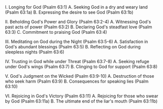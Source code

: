 I. Longing for God (Psalm 63:1)
   A. Seeking God in a dry and weary land (Psalm 63:1a)
   B. Expressing the desire to see God (Psalm 63:1b)

II. Beholding God's Power and Glory (Psalm 63:2-4)
   A. Witnessing God's past acts of power (Psalm 63:2)
   B. Declaring God's steadfast love (Psalm 63:3)
   C. Commitment to praising God (Psalm 63:4)

III. Meditating on God during the Night (Psalm 63:5-6)
   A. Satisfaction in God's abundant blessings (Psalm 63:5)
   B. Reflecting on God during sleepless nights (Psalm 63:6)

IV. Trusting in God while under Threat (Psalm 63:7-8)
   A. Seeking refuge under God's wings (Psalm 63:7)
   B. Clinging to God for support (Psalm 63:8)

V. God's Judgment on the Wicked (Psalm 63:9-10)
   A. Destruction of those who seek harm (Psalm 63:9)
   B. Consequences for speaking lies (Psalm 63:10)

VI. Rejoicing in God's Victory (Psalm 63:11)
   A. Rejoicing for those who swear by God (Psalm 63:11a)
   B. The ultimate end of the liar's mouth (Psalm 63:11b)